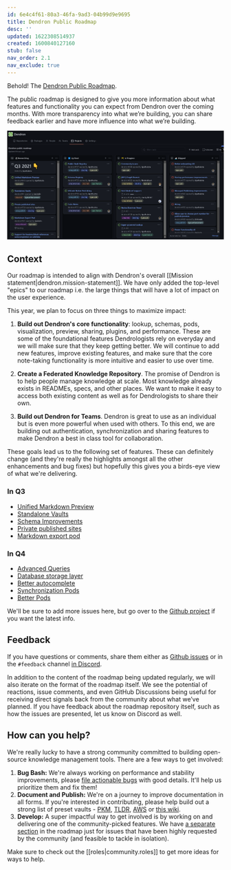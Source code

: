 ```yaml
---
id: 6e4c4f61-80a3-46fa-9ad3-04b99d9e9695
title: Dendron Public Roadmap
desc: ''
updated: 1622308514937
created: 1600840127160
stub: false
nav_order: 2.1
nav_exclude: true
---
```


Behold! The [Dendron Public Roadmap](https://github.com/orgs/dendronhq/projects/1).

The public roadmap is designed to give you more information about what features and functionality you can expect from Dendron over the coming months. With more transparency into what we’re building, you can share feedback earlier and have more influence into what we’re building.

![](/assets/images/2021-05-29-00-38-50.png)

## Context

Our roadmap is intended to align with Dendron's overall [[Mission statement|dendron.mission-statement]]. We have only added the top-level "epics" to our roadmap i.e. the large things that will have a lot of impact on the user experience.

This year, we plan to focus on three things to maximize impact:

1. **Build out Dendron's core functionality**: lookup, schemas, pods, visualization, preview, sharing, plugins, and performance. These are some of the foundational features Dendrologists rely on everyday and we will make sure that they keep getting better. We will continue to add new features, improve existing features, and make sure that the core note-taking functionality is more intuitive and easier to use over time.

2. **Create a Federated Knowledge Repository**. The promise of Dendron is to help people manage knowledge at scale. Most knowledge already exists in READMEs, specs, and other places. We want to make it easy to access both existing content as well as for Dendrologists to share their own.

3. **Build out Dendron for Teams**. Dendron is great to use as an individual but is even more powerful when used with others. To this end, we are building out authentication, synchronization and sharing features to make Dendron a best in class tool for collaboration.

These goals lead us to the following set of features. These can definitely change (and they're really the highlights amongst all the other enhancements and bug fixes) but hopefully this gives you a birds-eye view of what we're delivering.

### In Q3

-   [Unified Markdown Preview](https://github.com/dendronhq/dendron/issues/643)
-   [Standalone Vaults](https://github.com/dendronhq/dendron/issues/41)
-   [Schema Improvements](https://github.com/dendronhq/dendron/issues/712)
-   [Private published sites](https://github.com/dendronhq/dendron/issues/758)
-   [Markdown export pod](https://github.com/dendronhq/dendron/issues/541)

### In Q4

-   [Advanced Queries](https://github.com/dendronhq/dendron/issues/159)
-   [Database storage layer](https://github.com/dendronhq/dendron/issues/759)
-   [Better autocomplete](https://github.com/dendronhq/dendron/issues/663)
-   [Synchronization Pods](https://github.com/dendronhq/dendron/issues/732)
-   [Better Pods](https://github.com/dendronhq/dendron/issues/701)

We'll be sure to add more issues here, but go over to the [Github project](https://github.com/orgs/dendronhq/projects/1) if you want the latest info.

## Feedback

If you have questions or comments, share them either as [Github issues](https://github.com/dendronhq/dendron/issues/new/choose) or in the `#feedback` channel [in Discord](https://discord.gg/xrKTUStHNZ).

In addition to the content of the roadmap being updated regularly, we will also iterate on the format of the roadmap itself. We see the potential of reactions, issue comments, and even GitHub Discussions being useful for receiving direct signals back from the community about what we’ve planned. If you have feedback about the roadmap repository itself, such as how the issues are presented, let us know on Discord as well.

## How can you help?

We're really lucky to have a strong community committed to building open-source knowledge management tools. There are a few ways to get involved:

1. **Bug Bash:** We're always working on performance and stability improvements, please [file actionable bugs](https://github.com/dendronhq/dendron/issues/new?assignees=&labels=&template=bug_report.md&title=) with good details. It'll help us prioritize them and fix them!
2. **Document and Publish:** We're on a journey to improve documentation in all forms. If you're interested in contributing, please help build out a strong list of preset vaults - [PKM](https://pkm.dendron.so/), [TLDR](https://tldr.dendron.so/), [AWS](https://aws.dendron.so/) or [this wiki](https://wiki.dendron.so/).
3. **Develop:** A super impactful way to get involved is by working on and delivering one of the community-picked features. We have [a separate section](https://github.com/orgs/dendronhq/projects/1#column-13569288) in the roadmap just for issues that have been highly requested by the community (and feasible to tackle in isolation).

Make sure to check out the [[roles|community.roles]] to get more ideas for ways to help.
